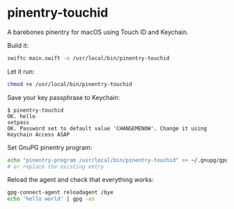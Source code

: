 # pinentry-touchid

A barebones pinentry for macOS using Touch ID and Keychain.

Build it:

```sh
swiftc main.swift -o /usr/local/bin/pinentry-touchid
```

Let it run:

```sh
chmod +x /usr/local/bin/pinentry-touchid
```

Save your key passphrase to Keychain:

```
$ pinentry-touchid
OK. hello
setpass
OK. Password set to default value 'CHANGEMENOW'. Change it using Keychain Access ASAP
```

Set GnuPG pinentry program:

```sh
echo "pinentry-program /usr/local/bin/pinentry-touchid" >> ~/.gnupg/gpg-agent.conf
# or replace the existing entry
```

Reload the agent and check that everything works:

```sh
gpg-connect-agent reloadagent /bye
echo 'hello world' | gpg -as
```
